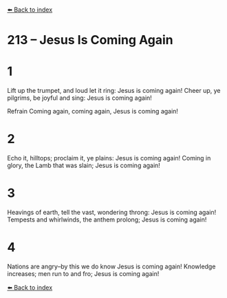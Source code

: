[⬅️ Back to index](../README.md)

# 213 – Jesus Is Coming Again


# 1
Lift up the trumpet, and loud let it ring:
Jesus is coming again!
Cheer up, ye pilgrims, be joyful and sing:
Jesus is coming again!

Refrain
Coming again, coming again,
Jesus is coming again!

# 2
Echo it, hilltops; proclaim it, ye plains:
Jesus is coming again!
Coming in glory, the Lamb that was slain;
Jesus is coming again!

# 3
Heavings of earth, tell the vast, wondering throng:
Jesus is coming again!
Tempests and whirlwinds, the anthem prolong;
Jesus is coming again!

# 4
Nations are angry–by this we do know
Jesus is coming again!
Knowledge increases; men run to and fro;
Jesus is coming again!

[⬅️ Back to index](../README.md)
